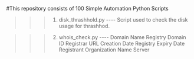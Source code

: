 #This repository consists of 100 Simple Automation Python Scripts

>>>1. disk_thrashhold.py ----
Script used to check the disk usage for thrashhod.

>>>2. whois_check.py ----
Domain Name
Registry Domain ID
Registrar URL
Creation Date
Registry Expiry Date
Registrant Organization
Name Server
